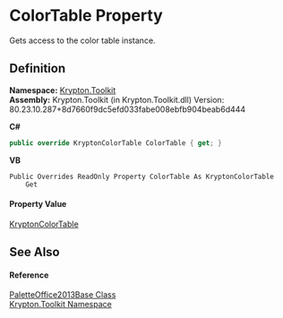 # ColorTable Property


Gets access to the color table instance.



## Definition
**Namespace:** <a href="79d2eac2-21f4-54ff-7552-b20c33c30600.md">Krypton.Toolkit</a>  
**Assembly:** Krypton.Toolkit (in Krypton.Toolkit.dll) Version: 80.23.10.287+8d7660f9dc5efd033fabe008ebfb904beab6d444

**C#**
``` C#
public override KryptonColorTable ColorTable { get; }
```
**VB**
``` VB
Public Overrides ReadOnly Property ColorTable As KryptonColorTable
	Get
```



#### Property Value
<a href="dea02866-c4bb-a4a9-94c0-3c39ed614761.md">KryptonColorTable</a>

## See Also


#### Reference
<a href="386ae0bd-2b92-cbd2-09ce-d362016a536a.md">PaletteOffice2013Base Class</a>  
<a href="79d2eac2-21f4-54ff-7552-b20c33c30600.md">Krypton.Toolkit Namespace</a>  
